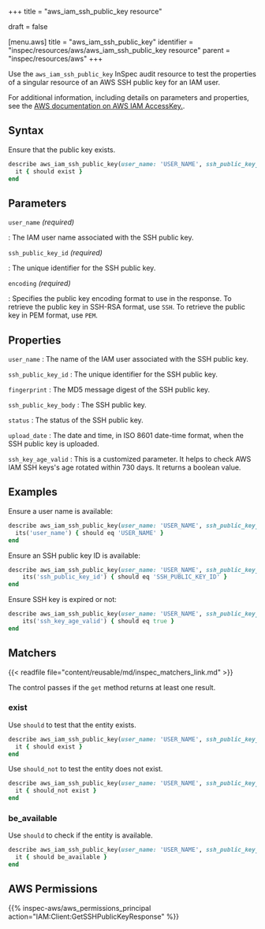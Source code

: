 +++
title = "aws_iam_ssh_public_key resource"

draft = false


[menu.aws]
title = "aws_iam_ssh_public_key"
identifier = "inspec/resources/aws/aws_iam_ssh_public_key resource"
parent = "inspec/resources/aws"
+++

Use the `aws_iam_ssh_public_key` InSpec audit resource to test the properties of a singular resource of an AWS SSH public key for an IAM user.

For additional information, including details on parameters and properties, see the [AWS documentation on AWS IAM AccessKey.](https://docs.aws.amazon.com/AWSCloudFormation/latest/UserGuide/aws-properties-iam-accesskey.html).

## Syntax

Ensure that the public key exists.

```ruby
describe aws_iam_ssh_public_key(user_name: 'USER_NAME', ssh_public_key_id: 'KEY_ID', encoding: 'SSH') do
  it { should exist }
end
```

## Parameters

`user_name` _(required)_

: The IAM user name associated with the SSH public key.

`ssh_public_key_id` _(required)_

: The unique identifier for the SSH public key.

`encoding` _(required)_

: Specifies the public key encoding format to use in the response. To retrieve the public key in SSH-RSA format, use `SSH`. To retrieve the public key in PEM format, use `PEM`.

## Properties

`user_name`
: The name of the IAM user associated with the SSH public key.

`ssh_public_key_id`
: The unique identifier for the SSH public key.

`fingerprint`
: The MD5 message digest of the SSH public key.

`ssh_public_key_body`
: The SSH public key.

`status`
: The status of the SSH public key.

`upload_date`
: The date and time, in ISO 8601 date-time format, when the SSH public key is uploaded.

`ssh_key_age_valid`
: This is a customized parameter. It helps to check AWS IAM SSH keys's age rotated within 730 days. It returns a boolean value.

## Examples

Ensure a user name is available:

```ruby
describe aws_iam_ssh_public_key(user_name: 'USER_NAME', ssh_public_key_id: 'KEY_ID', encoding: 'SSH') do
  its('user_name') { should eq 'USER_NAME' }
end
```

Ensure an SSH public key ID is available:

```ruby
describe aws_iam_ssh_public_key(user_name: 'USER_NAME', ssh_public_key_id: 'KEY_ID', encoding: 'SSH') do
    its('ssh_public_key_id') { should eq 'SSH_PUBLIC_KEY_ID' }
end
```

Ensure SSH key is expired or not:

```ruby
describe aws_iam_ssh_public_key(user_name: 'USER_NAME', ssh_public_key_id: 'KEY_ID', encoding: 'SSH') do
    its('ssh_key_age_valid') { should eq true }
end
```

## Matchers

{{< readfile file="content/reusable/md/inspec_matchers_link.md" >}}

The control passes if the `get` method returns at least one result.

### exist

Use `should` to test that the entity exists.

```ruby
describe aws_iam_ssh_public_key(user_name: 'USER_NAME', ssh_public_key_id: 'KEY_ID', encoding: 'SSH') do
  it { should exist }
end
```

Use `should_not` to test the entity does not exist.

```ruby
describe aws_iam_ssh_public_key(user_name: 'USER_NAME', ssh_public_key_id: 'KEY_ID', encoding: 'SSH') do
  it { should_not exist }
end
```

### be_available

Use `should` to check if the entity is available.

```ruby
describe aws_iam_ssh_public_key(user_name: 'USER_NAME', ssh_public_key_id: 'KEY_ID', encoding: 'SSH') do
  it { should be_available }
end
```

## AWS Permissions

{{% inspec-aws/aws_permissions_principal action="IAM:Client:GetSSHPublicKeyResponse" %}}

